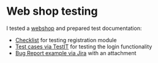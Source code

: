 # Web shop testing
I tested a [webshop](https://demoshop.webmercs.com/) and prepared test documentation:
<ul>
<li>  <a href="https://docs.google.com/spreadsheets/d/1JUhAMNSGQngcGcoNy3-KG9cAdZqpFcRd/edit?usp=sharing&ouid=115802836196495842177&rtpof=true&sd=true">Checklist</a> for testing registration module </li>
<li> <a href="https://drive.google.com/file/d/19aPN10Td173SPQTcLckm2C2Y5UqWAKJa/view?usp=sharing">Test cases via TestIT</a> for testing the login functionality </li>
<li>  <a href="https://drive.google.com/drive/folders/1Vu1OyBDptpEsvqBFdYg1LMc-3mtiYztA?usp=sharing">Bug Report example via Jira</a> with an attachment </li>
</ul>
